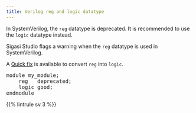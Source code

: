 ```yaml
---
title: Verilog reg and logic datatype
---
```


In SystemVerilog, the `reg` datatype is deprecated. It is recommended to use the `logic` datatype instead.

Sigasi Studio flags a warning when the `reg` datatype is used in SystemVerilog.

A [Quick fix](/manual/linting/#quick-fixes) is available to convert `reg` into `logic`.

<pre>module my_module;
    <span class="warning">reg</span>   deprecated;
    <span class="goodcode">logic</span> good;
endmodule</pre>

{{% lintrule sv 3 %}}

